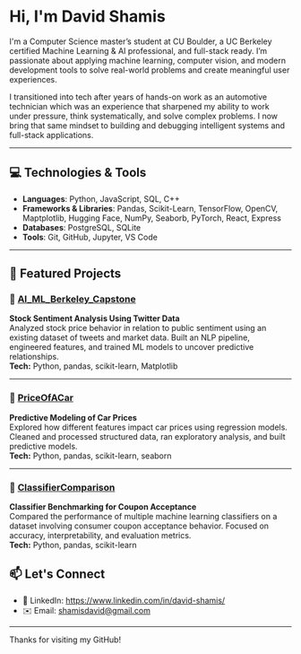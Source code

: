 # Hi, I'm David Shamis

I'm a Computer Science master’s student at CU Boulder, a UC Berkeley certified Machine Learning & AI professional, and full-stack ready. I’m passionate about applying machine learning, computer vision, and modern development tools to solve real-world problems and create meaningful user experiences.

I transitioned into tech after years of hands-on work as an automotive technician which was an experience that sharpened my ability to work under pressure, think systematically, and solve complex problems. I now bring that same mindset to building and debugging intelligent systems and full-stack applications.

---

## 💻 Technologies & Tools
- **Languages**: Python, JavaScript, SQL, C++
- **Frameworks & Libraries**: Pandas, Scikit-Learn, TensorFlow, OpenCV, Maptplotlib, Hugging Face, NumPy, Seaborb, PyTorch, React, Express
- **Databases**: PostgreSQL, SQLite
- **Tools**: Git, GitHub, Jupyter, VS Code

---

## 📂 Featured Projects

### 🔹 [AI_ML_Berkeley_Capstone](https://github.com/shamisdavid/AI_ML_Berkeley_Capstone)  
**Stock Sentiment Analysis Using Twitter Data**  
Analyzed stock price behavior in relation to public sentiment using an existing dataset of tweets and market data. Built an NLP pipeline, engineered features, and trained ML models to uncover predictive relationships.  
**Tech:** Python, pandas, scikit-learn, Matplotlib  

---

### 🔹 [PriceOfACar](https://github.com/shamisdavid/PriceOfACar)  
**Predictive Modeling of Car Prices**  
Explored how different features impact car prices using regression models. Cleaned and processed structured data, ran exploratory analysis, and built predictive models.  
**Tech:** Python, pandas, scikit-learn, seaborn  

---

### 🔹 [ClassifierComparison](https://github.com/shamisdavid/ClassifierComparison)  
**Classifier Benchmarking for Coupon Acceptance**  
Compared the performance of multiple machine learning classifiers on a dataset involving consumer coupon acceptance behavior. Focused on accuracy, interpretability, and evaluation metrics.  
**Tech:** Python, pandas, scikit-learn  

## 📫 Let's Connect

- 💼 LinkedIn: https://www.linkedin.com/in/david-shamis/
- ✉️ Email: shamisdavid@gmail.com

---

Thanks for visiting my GitHub!
